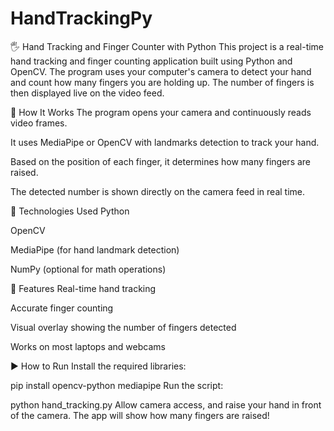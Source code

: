 # HandTrackingPy
🖐️ Hand Tracking and Finger Counter with Python
This project is a real-time hand tracking and finger counting application built using Python and OpenCV. The program uses your computer's camera to detect your hand and count how many fingers you are holding up. The number of fingers is then displayed live on the video feed.

📸 How It Works
The program opens your camera and continuously reads video frames.

It uses MediaPipe or OpenCV with landmarks detection to track your hand.

Based on the position of each finger, it determines how many fingers are raised.

The detected number is shown directly on the camera feed in real time.

🧰 Technologies Used
Python

OpenCV

MediaPipe (for hand landmark detection)

NumPy (optional for math operations)

🚀 Features
Real-time hand tracking

Accurate finger counting

Visual overlay showing the number of fingers detected

Works on most laptops and webcams

▶️ How to Run
Install the required libraries:

pip install opencv-python mediapipe
Run the script:

python hand_tracking.py
Allow camera access, and raise your hand in front of the camera. The app will show how many fingers are raised!

